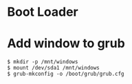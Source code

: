 # Boot Loader

# Add window to grub

```console
$ mkdir -p /mnt/windows
$ mount /dev/sda1 /mnt/windows
$ grub-mkconfig -o /boot/grub/grub.cfg
```